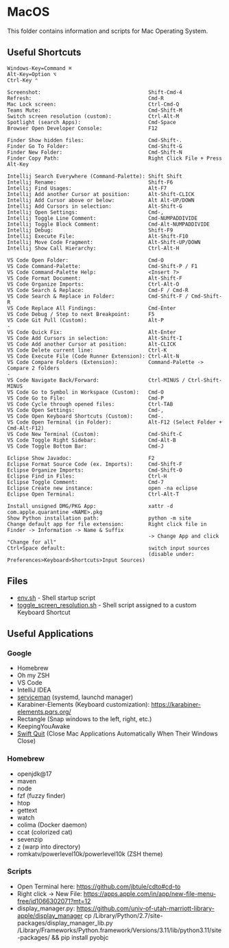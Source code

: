 # MacOS

This folder contains information and scripts for Mac Operating System.

## Useful Shortcuts

```plain
Windows-Key=Command ⌘
Alt-Key=Option ⌥
Ctrl-Key ⌃

Screenshot:                                   Shift-Cmd-4
Refresh:                                      Cmd-R
Mac Lock screen:                              Ctrl-Cmd-Q
Teams Mute:                                   Cmd-Shift-M
Switch screen resolution (custom):            Ctrl-Alt-M
Spotlight (search Apps):                      Cmd-Space
Browser Open Developer Console:               F12

Finder Show hidden files:                     Cmd-Shift-.
Finder Go To Folder:                          Cmd-Shift-G
Finder New Folder:                            Cmd-Shift-N
Finder Copy Path:                             Right Click File + Press Alt-Key

Intellij Search Everywhere (Command-Palette): Shift Shift
Intellij Rename:                              Shift-F6
Intellij Find Usages:                         Alt-F7
Intellij Add another Cursor at position:      Alt-Shift-CLICK
Intellij Add Cursor above or below:           Alt Alt-UP/DOWN
Intellij Add Cursors in selection:            Alt-Shift-G
Intellij Open Settings:                       Cmd-,
Intellij Toggle Line Comment:                 Cmd-NUMPADDIVIDE
Intellij Toggle Block Comment:                Cmd-Alt-NUMPADDIVIDE
Intellij Debug:                               Shift-F9
Intellij Execute File:                        Alt-Shift-F10
Intellij Move Code Fragment:                  Alt-Shift-UP/DOWN
Intellij Show Call Hierarchy:                 Ctrl-Alt-H

VS Code Open Folder:                          Cmd-O
VS Code Command-Palette:                      Cmd-Shift-P / F1
VS Code Command-Palette Help:                 <Insert ?>
VS Code Format Document:                      Alt-Shift-F
VS Code Organize Imports:                     Ctrl-Alt-O
VS Code Search & Replace:                     Cmd-F / Cmd-R
VS Code Search & Replace in Folder:           Cmd-Shift-F / Cmd-Shift-R
VS Code Replace All Findings:                 Cmd-Enter
VS Code Debug / Step to next Breakpoint:      F5
VS Code Git Pull (Custom):                    Alt-P
-
VS Code Quick Fix:                            Alt-Enter
VS Code Add Cursors in selection:             Alt-Shift-I
VS Code Add another Cursor at position:       Alt-CLICK
VS Code Delete current line:                  Ctrl-K
VS Code Execute File (Code Runner Extension): Ctrl-Alt-N
VS Code Compare Folders (Extension):          Command-Palette -> Compare 2 folders
-
VS Code Navigate Back/Forward:                Ctrl-MINUS / Ctrl-Shift-MINUS
VS Code Go to Symbol in Workspace (Custom):   Cmd-O
VS Code Go to File:                           Cmd-P
VS Code Cycle through opened files:           Ctrl-TAB
VS Code Open Settings:                        Cmd-,
VS Code Open Keyboard Shortcuts (Custom):     Cmd-.
VS Code Open Terminal (in Folder):            Alt-F12 (Select Folder + Cmd-Alt-F12)
VS Code New Terminal (Custom):                Cmd-Shift-C
VS Code Toggle Right Sidebar:                 Cmd-Alt-B
VS Code Toggle Bottom Bar:                    Cmd-J

Eclipse Show Javadoc:                         F2
Eclipse Format Source Code (ex. Imports):     Cmd-Shift-F
Eclipse Organize Imports:                     Cmd-Shift-O
Eclipse Find in Files:                        Ctrl-H
Eclipse Toggle Comment:                       Cmd-7
Eclipse Create new instance:                  open -na eclipse
Eclipse Open Terminal:                        Ctrl-Alt-T

Install unsigned DMG/PKG App:                 xattr -d com.apple.quarantine <NAME>.pkg
Show Python installation path:                python -m site
Change default app for file extension:        Right click file in Finder -> Information -> Name & Suffix 
                                              -> Change App and click "Change for all"
Ctrl+Space default:                           switch input sources 
                                              (disable under: Preferences>Keyboard>Shortcuts>Input Sources)
```

## Files

* [env.sh](env.sh) - Shell startup script
* [toggle_screen_resolution.sh](toggle_screen_resolution.sh) - Shell script assigned to a custom Keyboard Shortcut

## Useful Applications

### Google

* Homebrew
* Oh my ZSH
* VS Code
* IntelliJ IDEA
* [serviceman](https://webinstall.dev/serviceman/) (systemd, launchd manager)
* Karabiner-Elements (Keyboard customization): <https://karabiner-elements.pqrs.org/>
* Rectangle (Snap windows to the left, right, etc.)
* KeepingYouAwake
* [Swift Quit](https://swiftquit.com/) (Close Mac Applications Automatically When Their Windows Close)

### Homebrew

* openjdk@17
* maven
* node
* fzf (fuzzy finder)
* htop
* gettext
* watch
* colima (Docker daemon)
* ccat (colorized cat)
* sevenzip
* z (warp into directory)
* romkatv/powerlevel10k/powerlevel10k (ZSH theme)

### Scripts

* Open Terminal here: <https://github.com/jbtule/cdto#cd-to>
* Right click -> New File: <https://apps.apple.com/in/app/new-file-menu-free/id1066302071?mt=12>
* display_manager.py: <https://github.com/univ-of-utah-marriott-library-apple/display_manager>
  cp /Library/Python/2.7/site-packages/display_manager_lib.py /Library/Frameworks/Python.framework/Versions/3.11/lib/python3.11/site-packages/ && pip install pyobjc
